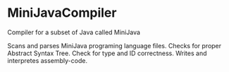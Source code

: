 # MiniJavaCompiler

Compiler for a subset of Java called MiniJava

Scans and parses MiniJava programing language files. Checks for proper Abstract Syntax Tree. Check for type and ID correctness. Writes and interpretes assembly-code.
